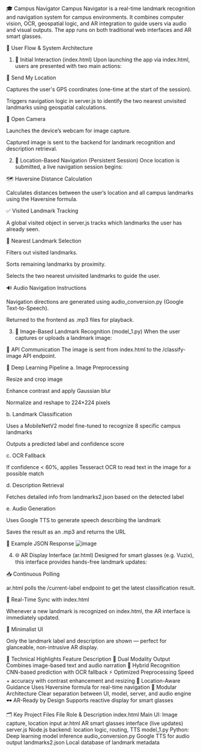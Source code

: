 🎓 Campus Navigator
Campus Navigator is a real-time landmark recognition and navigation system for campus environments. It combines computer vision, OCR, geospatial logic, and AR integration to guide users via audio and visual outputs. The app runs on both traditional web interfaces and AR smart glasses.

🔁 User Flow & System Architecture
1. 🧭 Initial Interaction (index.html)
Upon launching the app via index.html, users are presented with two main actions:

📍 Send My Location

Captures the user's GPS coordinates (one-time at the start of the session).

Triggers navigation logic in server.js to identify the two nearest unvisited landmarks using geospatial calculations.

📸 Open Camera

Launches the device’s webcam for image capture.

Captured image is sent to the backend for landmark recognition and description retrieval.

2. 📡 Location-Based Navigation (Persistent Session)
Once location is submitted, a live navigation session begins:

🗺 Haversine Distance Calculation

Calculates distances between the user’s location and all campus landmarks using the Haversine formula.

✅ Visited Landmark Tracking

A global visited object in server.js tracks which landmarks the user has already seen.

📌 Nearest Landmark Selection

Filters out visited landmarks.

Sorts remaining landmarks by proximity.

Selects the two nearest unvisited landmarks to guide the user.

🔊 Audio Navigation Instructions

Navigation directions are generated using audio_conversion.py (Google Text-to-Speech).

Returned to the frontend as .mp3 files for playback.

3. 🧠 Image-Based Landmark Recognition (model_1.py)
When the user captures or uploads a landmark image:

🔁 API Communication
The image is sent from index.html to the /classify-image API endpoint.

🧪 Deep Learning Pipeline
a. Image Preprocessing

Resize and crop image

Enhance contrast and apply Gaussian blur

Normalize and reshape to 224×224 pixels

b. Landmark Classification

Uses a MobileNetV2 model fine-tuned to recognize 8 specific campus landmarks

Outputs a predicted label and confidence score

c. OCR Fallback

If confidence < 60%, applies Tesseract OCR to read text in the image for a possible match

d. Description Retrieval

Fetches detailed info from landmarks2.json based on the detected label

e. Audio Generation

Uses Google TTS to generate speech describing the landmark

Saves the result as an .mp3 and returns the URL

🧾 Example JSON Response
![image](https://github.com/user-attachments/assets/8d7b5d66-b374-46bc-9da9-12a5854e449e)









4. 🌐 AR Display Interface (ar.html)
Designed for smart glasses (e.g. Vuzix), this interface provides hands-free landmark updates:

📥 Continuous Polling

ar.html polls the /current-label endpoint to get the latest classification result.

🔄 Real-Time Sync with index.html

Whenever a new landmark is recognized on index.html, the AR interface is immediately updated.

🧼 Minimalist UI

Only the landmark label and description are shown — perfect for glanceable, non-intrusive AR display.

🧩 Technical Highlights
Feature	Description
🎯 Dual Modality Output	Combines image-based text and audio narration
🧠 Hybrid Recognition	CNN-based prediction with OCR fallback
⚡ Optimized Preprocessing	Speed + accuracy with contrast enhancement and resizing
📍 Location-Aware Guidance	Uses Haversine formula for real-time navigation
🧱 Modular Architecture	Clear separation between UI, model, server, and audio engine
🕶 AR-Ready by Design	Supports reactive display for smart glasses

🗂 Key Project Files
File	Role & Description
index.html	Main UI: Image capture, location input
ar.html	AR smart glasses interface (live updates)
server.js	Node.js backend: location logic, routing, TTS
model_1.py	Python: Deep learning model inference
audio_conversion.py	Google TTS for audio output
landmarks2.json	Local database of landmark metadata

